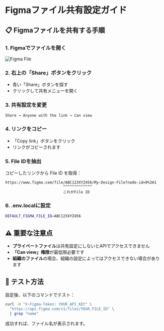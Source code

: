 # Figmaファイル共有設定ガイド

## 📋 Figmaファイルを共有する手順

### 1. Figmaでファイルを開く
![Figma File](https://via.placeholder.com/600x400)

### 2. 右上の「Share」ボタンをクリック
- 青い「Share」ボタンを探す
- クリックして共有メニューを開く

### 3. 共有設定を変更
```
Share → Anyone with the link → Can view
```

### 4. リンクをコピー
- 「Copy link」ボタンをクリック
- リンクがコピーされます

### 5. File IDを抽出
コピーしたリンクから File ID を取得：

```
https://www.figma.com/file/ABC123XYZ456/My-Design-File?node-id=0%3A1
                          ^^^^^^^^^^^^^ 
                          これがFile ID
```

### 6. .env.localに設定
```bash
DEFAULT_FIGMA_FILE_ID=ABC123XYZ456
```

## ⚠️ 重要な注意点

- **プライベートファイル**は共有設定にしないとAPIでアクセスできません
- **「Can view」権限**が最低限必要です
- **組織のファイル**の場合、組織の設定によってはアクセスできない場合があります

## 🎯 テスト方法

設定後、以下のコマンドでテスト：

```bash
curl -H "X-Figma-Token: YOUR_API_KEY" \
  "https://api.figma.com/v1/files/YOUR_FILE_ID" \
  | grep "name"
```

成功すれば、ファイル名が表示されます。